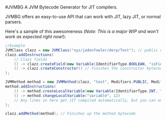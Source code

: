 #JVMBG
A JVM Bytecode Generator for JIT compilers.

JVMBG offers an easy-to-use API that can work with JIT, lazy JIT, or normal parsers.

Here's a sample of this awesomeness (*Note: This is a major WIP and won't work as expected right now!*):
```java
//Example
JVMClass clazz = new JVMClass("xyz/jadonfowler/derp/Test"); // public class Test extends java.lang.Object
clazz.addInstructions(
    // Class fields
    () -> clazz.createField(new Variable(IdentifierType.BOOLEAN, "isField", true)), // boolean isField = true
    () -> clazz.createConstructor() // finishes the constructor bytecode, should be called AFTER fields are added
);

JVMMethod method = new JVMMethod(clazz, "test", Modifiers.PUBLIC, Modifiers.STATIC); // public static void test()
method.addInstructions(
    () -> method.createLocalVariable(new Variable(IdentifierType.INT, "variable", 7)), // int variable = 7
    () -> method.changeLocalVariable("variable", 12)
    // Any lines in here get JIT compiled automatically, but you can only build one method at a time.
);

clazz.addMethod(method); // Finishes up the method bytecode
```
